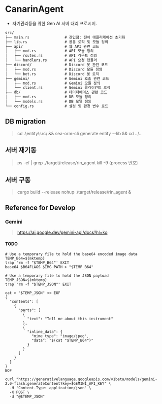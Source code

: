 
# CanarinAgent

- 자기관리등을 위한 Gen AI 서버 대리 프로시저.

```txt
src/
├── main.rs                # 진입점: 전체 애플리케이션 초기화
├── lib.rs                 # 공통 로직 및 모듈 정의
├── api/                   # 웹 API 관련 코드
│   ├── mod.rs             # API 모듈 정의
│   ├── routes.rs          # API 라우트 정의
│   └── handlers.rs        # API 요청 핸들러
├── discord/               # Discord 봇 관련 코드
│   ├── mod.rs             # Discord 모듈 정의
│   └── bot.rs             # Discord 봇 로직
├── gemini/                # Gemini 호출 관련 코드
│   ├── mod.rs             # Gemini 모듈 정의
│   └── client.rs          # Gemini 클라이언트 로직
├── db/                    # 데이터베이스 관련 코드
│   ├── mod.rs             # DB 모듈 정의
│   └── models.rs          # DB 모델 정의
└── config.rs              # 설정 및 환경 변수 로드

```

## DB migration

> cd .\entity\src\ && sea-orm-cli generate entity --lib && cd ../..

## 서버 재기동

> ps -ef | grep ./target/release/rin_agent
> kill -9 (process 번호)

## 서버 구동

> cargo build --release
> nohup ./target/release/rin_agent &

## Reference for Develop

### Gemini

> <https://ai.google.dev/gemini-api/docs?hl=ko>

#### TODO

```shell
# Use a temporary file to hold the base64 encoded image data
TEMP_B64=$(mktemp)
trap 'rm -f "$TEMP_B64"' EXIT
base64 $B64FLAGS $IMG_PATH > "$TEMP_B64"

# Use a temporary file to hold the JSON payload
TEMP_JSON=$(mktemp)
trap 'rm -f "$TEMP_JSON"' EXIT

cat > "$TEMP_JSON" << EOF
{
  "contents": [
    {
      "parts": [
        {
          "text": "Tell me about this instrument"
        },
        {
          "inline_data": {
            "mime_type": "image/jpeg",
            "data": "$(cat "$TEMP_B64")"
          }
        }
      ]
    }
  ]
}
EOF

curl "https://generativelanguage.googleapis.com/v1beta/models/gemini-2.0-flash:generateContent?key=$GEMINI_API_KEY" \
  -H 'Content-Type: application/json' \
  -X POST \
  -d "@$TEMP_JSON"
```

